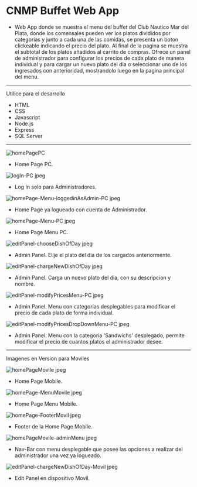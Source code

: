 CNMP Buffet Web App
=========================

- Web App donde se muestra el menu del buffet del Club Nautico Mar del Plata, donde los comensales pueden ver los platos divididos por categorias y junto a cada una de las comidas, se presenta un boton clickeable indicando el precio del plato. Al final de la pagina se muestra el subtotal de los platos añadidos al carrito de compras.
Ofrece un panel de administrador para configurar los precios de cada plato de manera individual y para cargar un nuevo plato del dia o seleccionar uno de los ingresados con anterioridad, mostrandolo luego en la pagina principal del menu. 

-----------------------------------------------------------------------------------------------------------------------------------------------------------------------

Utilice para el desarrollo
- HTML
- CSS
- Javascript
- Node.js
- Express
- SQL Server

-----------------------------------------------------------------------------------------------------------------------------------------------------------------------

![homePagePC](https://user-images.githubusercontent.com/101566196/232547864-20b470df-a7d2-46c3-ba97-5cfb4cc96652.jpeg)
- Home Page PC.

![logIn-PC jpeg](https://user-images.githubusercontent.com/101566196/232229689-8a6ddefa-b8fc-47b6-b7b4-adb404e96848.png)
- Log In solo para Administradores.

![homePage-Menu-loggedinAsAdmin-PC jpeg](https://user-images.githubusercontent.com/101566196/232229789-f2bd44d2-925c-405a-890d-8bcd8a084617.png)
- Home Page ya logueado con cuenta de Administrador.

![homePage-Menu-PC jpeg](https://user-images.githubusercontent.com/101566196/232229469-0d230c16-f79f-4899-90a4-7dd8abad73af.png)
- Home Page Menu PC.


![editPanel-chooseDishOfDay jpeg](https://user-images.githubusercontent.com/101566196/232229481-7cd98edc-1db2-4900-989a-8b1c6d53f745.png)
- Admin Panel. Elije el plato del dia de los cargados anteriormente.


![editPanel-chargeNewDishOfDay jpeg](https://user-images.githubusercontent.com/101566196/232229517-889a2a28-f9b6-4673-8e53-7737f1fb1312.png)
- Admin Panel. Carga un nuevo plato del dia, con su descripcion y nombre.


![editPanel-modifyPricesMenu-PC jpeg](https://user-images.githubusercontent.com/101566196/232229547-982e9b78-78ef-44b6-a61e-ffa891744d42.png)
- Admin Panel. Menu con categorias desplegables para modificar el precio de cada plato de forma individual.


![editPanel-modifyPricesDropDownMenu-PC jpeg](https://user-images.githubusercontent.com/101566196/232229588-8184fe1e-62ab-49c0-9128-d5d8993082d0.png)
- Admin Panel. Menu con la categoria 'Sandwichs' desplegado, permite modificar el precio de cuantos platos el administrador desee.

-----------------------------------------------------------------------------------------------------------------------------------------------------------------------

Imagenes en Version para Moviles

![homePageMovile jpeg](https://user-images.githubusercontent.com/101566196/232548113-ed16d574-b081-40c4-9150-fac2677f230c.png)
- Home Page Mobile.


![homePage-MenuMovile jpeg](https://user-images.githubusercontent.com/101566196/232548446-4c61316f-d3a9-44e0-a1fa-b36c95c3fa21.png)
- Home Page Menu Mobile.


![homePage-FooterMovil jpeg](https://user-images.githubusercontent.com/101566196/232548528-0683f6df-ef27-4a44-8e34-d6d30b9b7e16.png)
- Footer de la Home Page Mobile.


![homePageMovile-adminMenu jpeg](https://user-images.githubusercontent.com/101566196/232229915-5732b9bf-b388-45c4-a6ee-8951253fc7f7.png)
- Nav-Bar con menu desplegable que posee las opciones a realizar del administrador una vez ya logueado. 


![editPanel-chargeNewDishOfDay-Movil jpeg](https://user-images.githubusercontent.com/101566196/232548619-3c4f9bc9-908c-4535-8bbc-f2db8866ae2b.png)
- Edit Panel en dispositivo Movil.

